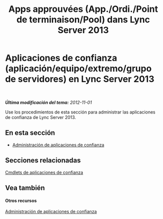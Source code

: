 ﻿---
title: "Apps approuvées (App./Ordi./Point de terminaison/Pool) dans Lync Server 2013"
TOCTitle: "Apps approuvées (App./Ordi./Point de terminaison/Pool) dans Lync Server 2013"
ms:assetid: 5ec751df-1697-4739-b9e6-f7e23d8c6d54
ms:mtpsurl: https://technet.microsoft.com/es-es/library/JJ688073(v=OCS.15)
ms:contentKeyID: 49889204
ms.date: 01/07/2017
mtps_version: v=OCS.15
ms.translationtype: HT
---

# Aplicaciones de confianza (aplicación/equipo/extremo/grupo de servidores) en Lync Server 2013

 

_**Última modificación del tema:** 2012-11-01_

Use los procedimientos de esta sección para administrar las aplicaciones de confianza de Lync Server 2013.

## En esta sección

  - [Administración de aplicaciones de confianza](lync-server-2013-managing-trusted-applications.md)

## Secciones relacionadas

[Cmdlets de aplicaciones de confianza](https://docs.microsoft.com/en-us/powershell/module/skype/?view=skype-ps)

## Vea también

#### Otros recursos

[Administración de aplicaciones de confianza](lync-server-2013-managing-trusted-applications.md)

